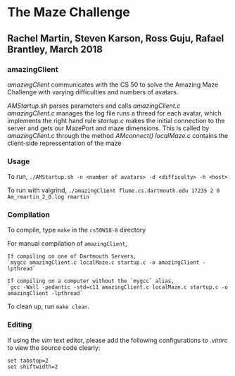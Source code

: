 # The Maze Challenge

## Rachel Martin, Steven Karson, Ross Guju, Rafael Brantley, March 2018

### amazingClient

_amazingClient_ communicates with the CS 50 to solve the Amazing Maze Challenge with varying difficulties and numbers of avatars.

_AMStartup.sh_ parses parameters and calls _amazingClient.c_
_amazingClient.c_ manages the log file runs a thread for each avatar, which implements the right hand rule
_startup.c_ makes the initial connection to the server and gets our MazePort and maze dimensions.
	This is called by _amazingClient.c_ through the method _AMconnect()_
_localMaze.c_ contains the client-side repressentation of the maze

### Usage

To run,
`./AMStartup.sh -n <number of avatars> -d <difficulty> -h <host>`

To run with valgrind,
`./amazingClient flume.cs.dartmouth.edu 17235 2 0 Am_rmartin_2_0.log rmartin`

### Compilation

To compile, type `make` in the `cs50W18-8` directory

For manual compilation of `amazingClient`,

	If compiling on one of Dartmouth Servers,
	`mygcc amazingClient.c localMaze.c startup.c -o amazingClient -lpthread`

	If compiling on a computer without the `mygcc` alias,
	`gcc -Wall -pedantic -std=c11 amazingClient.c localMaze.c startup.c -o amazingClient -lpthread`

To clean up, run `make clean`.

### Editing

If using the _vim_ text editor, please add the following configurations to _.vimrc_ to view the source code clearly:

```
set tabstop=2
set shiftwidth=2
```

